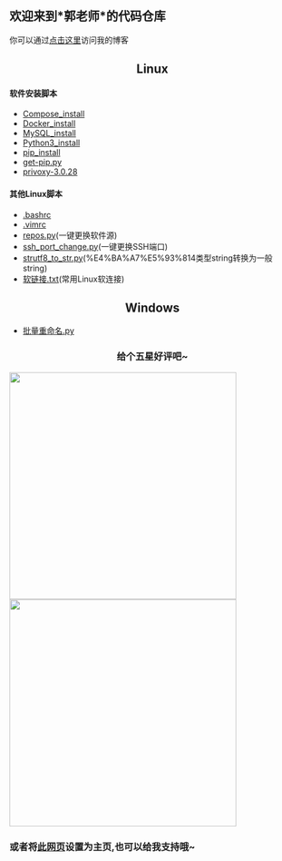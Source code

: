 ## 欢迎来到\*郭老师\*的代码仓库

你可以通过[点击这里][CSDN]访问我的博客


## <center>Linux</center>
#### 软件安装脚本
* [Compose_install][Compose_install]
* [Docker_install][Docker_install]
* [MySQL_install][MySQL_install]
* [Python3_install][Python3_install]
* [pip_install][pip_install]
* [get-pip.py][get-pip.py]
* [privoxy-3.0.28][privoxy-3.0.28]

#### 其他Linux脚本

* [.bashrc][.bashrc]
* [.vimrc][.vimrc]
* [repos.py][repos.py](一键更换软件源)
* [ssh_port_change.py][ssh_port_change.py](一键更换SSH端口)
* [strutf8_to_str.py][strutf8_to_str.py](%E4%BA%A7%E5%93%814类型string转换为一般string)
* [软链接.txt][软链接.txt](常用Linux软连接)


## <center>Windows</center>
* [批量重命名.py][批量重命名.py]

### <center>给个五星好评吧~</center>
<img weight="200" height="400" src="http://ww1.sinaimg.cn/large/006vXjpTgy1g1617o75swj30fs0nodhv.jpg" /><img weight="200" height="400" src="http://ww1.sinaimg.cn/large/006vXjpTgy1g161aqrynlj30u01ao45m.jpg" />

### 或者将[此网页][2345]设置为主页,也可以给我支持哦~






<!-- 链接 -->
[CSDN]:https://blog.csdn.net/NetRookieX
[Compose_install]:https://GuoFlight.Github.io/Mycode/Linux/software_install/Compose_install.sh
[Docker_install]:https://GuoFlight.Github.io/Mycode/Linux/software_install/Docker_ce_install.sh
[MySQL_install]:https://GuoFlight.Github.io/Mycode/Linux/software_install/MySQL_install.sh
[Python3_install]:https://GuoFlight.Github.io/Mycode/Linux/software_install/Python3_install.sh
[pip_install]:https://GuoFlight.Github.io/Mycode/Linux/software_install/pip_install.sh
[get-pip.py]:https://GuoFlight.Github.io/Mycode/Linux/software_install/get-pip.py
[privoxy-3.0.28]:https://GuoFlight.Github.io/Mycode/Linux/software_install/privoxy-3.0.28-stable-src.tar.gz
[.bashrc]:https://GuoFlight.Github.io/Mycode/Linux/.bashrc
[.vimrc]:https://GuoFlight.Github.io/Mycode/Linux/.vimrc
[repos.py]:https://GuoFlight.Github.io/Mycode/Linux/repos.py
[ssh_port_change.py]:https://GuoFlight.Github.io/Mycode/Linux/ssh_port_change.py
[strutf8_to_str.py]:https://GuoFlight.Github.io/Mycode/Linux/strutf8_to_str.py
[repos.py]:https://GuoFlight.Github.io/Mycode/Linux/repos.py
[软链接.txt]:https://GuoFlight.Github.io/Mycode/Linux/软链接.txt
[批量重命名.py]:https://GuoFlight.Github.io/Mycode/Windows/批量重命名.py
[红包码]:http://ww1.sinaimg.cn/large/006vXjpTgy1g1617o75swj30fs0nodhv.jpg
[付款码]:http://ww1.sinaimg.cn/large/006vXjpTgy1g161aqrynlj30u01ao45m.jpg
[2345]:https://www.2345.com/?k12342565

